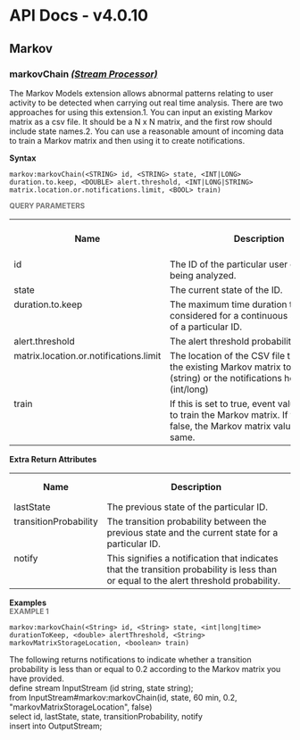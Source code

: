 # API Docs - v4.0.10

## Markov

### markovChain *<a target="_blank" href="https://wso2.github.io/siddhi/documentation/siddhi-4.0/#stream-processor">(Stream Processor)</a>*

<p style="word-wrap: break-word">The Markov Models extension allows abnormal patterns relating to user activity to be detected when carrying out real time analysis. There are two approaches for using this extension.1. You can input an existing Markov matrix as a csv file. It should be a N x N matrix,    and the first row should include state names.2. You can use a reasonable amount of incoming data to train a Markov matrix and then using it to   create notifications.</p>

<span id="syntax" class="md-typeset" style="display: block; font-weight: bold;">Syntax</span>
```
markov:markovChain(<STRING> id, <STRING> state, <INT|LONG> duration.to.keep, <DOUBLE> alert.threshold, <INT|LONG|STRING> matrix.location.or.notifications.limit, <BOOL> train)
```

<span id="query-parameters" class="md-typeset" style="display: block; color: rgba(0, 0, 0, 0.54); font-size: 12.8px; font-weight: bold;">QUERY PARAMETERS</span>
<table>
    <tr>
        <th>Name</th>
        <th style="min-width: 20em">Description</th>
        <th>Default Value</th>
        <th>Possible Data Types</th>
        <th>Optional</th>
        <th>Dynamic</th>
    </tr>
    <tr>
        <td style="vertical-align: top">id</td>
        <td style="vertical-align: top; word-wrap: break-word">The ID of the particular user or object being analyzed.</td>
        <td style="vertical-align: top"></td>
        <td style="vertical-align: top">STRING</td>
        <td style="vertical-align: top">No</td>
        <td style="vertical-align: top">No</td>
    </tr>
    <tr>
        <td style="vertical-align: top">state</td>
        <td style="vertical-align: top; word-wrap: break-word">The current state of the ID.</td>
        <td style="vertical-align: top"></td>
        <td style="vertical-align: top">STRING</td>
        <td style="vertical-align: top">No</td>
        <td style="vertical-align: top">No</td>
    </tr>
    <tr>
        <td style="vertical-align: top">duration.to.keep</td>
        <td style="vertical-align: top; word-wrap: break-word">The maximum time duration to be considered for a continuous state change of a particular ID.</td>
        <td style="vertical-align: top"></td>
        <td style="vertical-align: top">INT<br>LONG</td>
        <td style="vertical-align: top">No</td>
        <td style="vertical-align: top">No</td>
    </tr>
    <tr>
        <td style="vertical-align: top">alert.threshold</td>
        <td style="vertical-align: top; word-wrap: break-word">The alert threshold probability.</td>
        <td style="vertical-align: top"></td>
        <td style="vertical-align: top">DOUBLE</td>
        <td style="vertical-align: top">No</td>
        <td style="vertical-align: top">No</td>
    </tr>
    <tr>
        <td style="vertical-align: top">matrix.location.or.notifications.limit</td>
        <td style="vertical-align: top; word-wrap: break-word">The location of the CSV file that contains the existing Markov matrix to be used (string) or the notifications hold limit (int/long)</td>
        <td style="vertical-align: top"></td>
        <td style="vertical-align: top">INT<br>LONG<br>STRING</td>
        <td style="vertical-align: top">No</td>
        <td style="vertical-align: top">No</td>
    </tr>
    <tr>
        <td style="vertical-align: top">train</td>
        <td style="vertical-align: top; word-wrap: break-word">If this is set to true, event values are used to train the Markov matrix. If this is set to false, the Markov matrix values remain the same.</td>
        <td style="vertical-align: top">true</td>
        <td style="vertical-align: top">BOOL</td>
        <td style="vertical-align: top">Yes</td>
        <td style="vertical-align: top">No</td>
    </tr>
</table>
<span id="extra-return-attributes" class="md-typeset" style="display: block; font-weight: bold;">Extra Return Attributes</span>
<table>
    <tr>
        <th>Name</th>
        <th style="min-width: 20em">Description</th>
        <th>Possible Types</th>
    </tr>
    <tr>
        <td style="vertical-align: top">lastState</td>
        <td style="vertical-align: top; word-wrap: break-word">The previous state of the particular ID.</td>
        <td style="vertical-align: top">STRING</td>
    </tr>
    <tr>
        <td style="vertical-align: top">transitionProbability</td>
        <td style="vertical-align: top; word-wrap: break-word">The transition probability between the previous state and the current state for a particular ID.</td>
        <td style="vertical-align: top">DOUBLE</td>
    </tr>
    <tr>
        <td style="vertical-align: top">notify</td>
        <td style="vertical-align: top; word-wrap: break-word">This signifies a notification that indicates that the transition probability is less than or equal to the alert threshold probability.</td>
        <td style="vertical-align: top">BOOL</td>
    </tr>
</table>

<span id="examples" class="md-typeset" style="display: block; font-weight: bold;">Examples</span>
<span id="example-1" class="md-typeset" style="display: block; color: rgba(0, 0, 0, 0.54); font-size: 12.8px; font-weight: bold;">EXAMPLE 1</span>
```
markov:markovChain(<String> id, <String> state, <int|long|time> durationToKeep, <double> alertThreshold, <String> markovMatrixStorageLocation, <boolean> train)
```
<p style="word-wrap: break-word">The following returns notifications to indicate whether a transition probability is less than or equal to 0.2 according to the Markov matrix you have provided. <br>define stream InputStream (id string, state string);<br>from InputStream#markov:markovChain(id, state, 60 min, 0.2, "markovMatrixStorageLocation", false)<br>select id, lastState, state, transitionProbability, notify<br>insert into OutputStream;</p>


